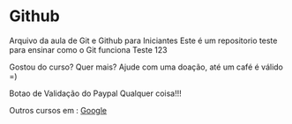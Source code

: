 # Github

Arquivo da aula de Git e Github para Iniciantes
Este é um repositorio teste para ensinar como o Git funciona
Teste 123

Gostou do curso? Quer mais? Ajude com uma doação, até um café é válido =)

Botao de Validação do Paypal
Qualquer coisa!!!

Outros cursos em : [Google](http:://www.google.com.br/)
